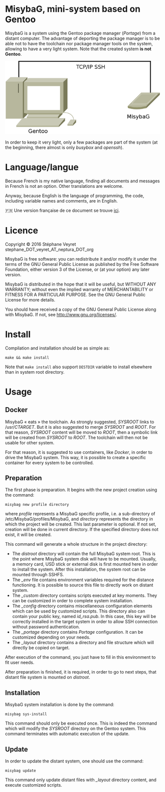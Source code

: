 # MisybaG, mini-system based on Gentoo

MisybaG is a system using the Gentoo package manager (_Portage_) from a distant computer. The advantage of deporting the package manager is to be able not to have the toolchain nor package manager tools on the system, allowing to have a very light system. Note that the created system **is not Gentoo**.

![MisybaG principle](doc/principle.png "Principle")

In order to keep it very light, only a few packages are part of the system (at the beginning, there almost is only *busybox* and *openssh*).

# Language/langue

Because French is my native language, finding all documents and messages in French is not an option. Other translations are welcome.

Anyway, because English is the language of programming, the code, including variable names and comments, are in English.

:fr: Une version française de ce document se trouve [ici](doc/fr/README.md).

# Licence

Copyright © 2016 Stéphane Veyret stephane_DOT_veyret_AT_neptura_DOT_org

MisybaG is free software: you can redistribute it and/or modify it under the terms of the GNU General Public License as published by the Free Software Foundation, either version 3 of the License, or (at your option) any later version.

MisybaG is distributed in the hope that it will be useful, but WITHOUT ANY WARRANTY; without even the implied warranty of MERCHANTABILITY or FITNESS FOR A PARTICULAR PURPOSE. See the GNU General Public License for more details.

You should have received a copy of the GNU General Public License along with MisybaG.  If not, see <http://www.gnu.org/licenses/>.

# Install

Compilation and installation should be as simple as:

    make && make install

Note that `make install` also support `DESTDIR` variable to install elsewhere than in system root directory.

# Usage

## Docker

MisybaG « eats » the toolchain. As strongly suggested, *SYSROOT* links to /usr/*CTARGET*. But it is also suggested to merge *SYSROOT* and *ROOT*. For that reason, *SYSROOT* content will be moved to *ROOT*, then a symbolic link will be created from *SYSROOT* to *ROOT*. The toolchain will then not be usable for other system.

For that reason, it is suggested to use containers, like *Docker*, in order to drive the MisybaG system. This way, it is possible to create a specific container for every system to be controlled.

## Preparation

The first phase is preparation. It begins with the new project creation using the command:

    misybag new profile directory

where *profile* represents a MisybaG specific profile, i.e. a sub-directory of /etc/MisybaG/profiles/MisybaG, and *directory* represents the directory in which the project will be created. This last parameter is optional. If not set, creation will be done in current directory. If the specified directory does not exist, it will be created.

This command will generate a whole structure in the project directory:

* The *distroot* directory will contain the full MisybaG system root. This is the point where MisybaG system disk will have to be mounted. Usually, a memory card, USD stick or external disk is first mounted here in order to install the system. After this installation, the system root can be mounted through SSHFS.
* The *_env* file contains environment variables required for the distance functioning. It is possible to source this file to directly work on distant system.
* The *_custom* directory contains scripts executed at key moments. They can be customized in order to complete system installation.
* The *_config* directory contains miscellaneous configuration elements which can be used by customized scripts. This directory also can contain your public key, named *id_rsa.pub*. In this case, this key will be correctly installed in the target system in order to allow SSH connection without password authentication.
* The *_portage* directory contains *Portage* configuration. It can be customized depending on your needs.
* The *_layout* directory contains a directory and file structure which will directly be copied on target.

After execution of the command, you just have to fill in this environment to fit user needs.

After preparation is finished, it is required, in order to go to next steps, that distant file system is mounted on *distroot*.

## Installation

MisybaG system installation is done by the command:

    misybag sys-install

This command should only be executed once. This is indeed the command which will modify the *SYSROOT* directory on the Gentoo system. This command terminates with automatic execution of the update.

## Update

In order to update the distant system, one should use the command:

    misybag update

This command only update distant files with *_layout* directory content, and execute customized scripts.
